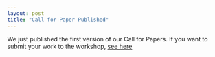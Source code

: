```yaml
---
layout: post
title: "Call for Paper Published"
---
```


We just published the first version of our Call for Papers. If you want to submit your work to the workshop, [see here](/cfp) 

